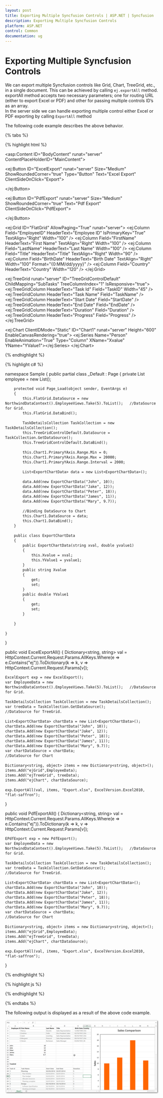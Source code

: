```yaml
---
layout: post
title: Exporting Multiple Syncfusion Controls | ASP.NET | Syncfusion
description: Exporting Multiple Syncfusion Controls
platform: ASP.NET
control: Common 
documentation: ug
---
```


#  Exporting Multiple Syncfusion Controls

We can export multiple Syncfusion controls like Grid, Chart, TreeGrid, etc., in a single document. 
This can be achieved by calling `ej.exportAll` method. exportAll method accepts two necessary parameters; one for routing URL (either to export Excel or PDF) and other for passing multiple controls ID’s as an array.  
In the server side we can handle exporting multiple control either Excel or PDF exporting by calling `ExportAll` method

The following code example describes the above behavior.

{% tabs %}

{% highlight html %}

<asp:Content ID="BodyContent" runat="server" ContentPlaceHolderID="MainContent">

   <ej:Button ID="ExcelExport" runat="server" Size="Medium" ShowRoundedCorner="true" Type="Button" Text="Excel Export" ClientSideOnClick="Export">

   </ej:Button>
   
   <ej:Button ID="PdfExport" runat="server" Size="Medium" ShowRoundedCorner="true" Text="Pdf Export" ClientSideOnClick="PdfExport">

   </ej:Button>
   
   <ej:Grid ID="FlatGrid" AllowPaging="True" runat="server">
       <Columns>
          <ej:Column Field="EmployeeID" HeaderText="Employee ID" IsPrimaryKey="True" TextAlign="Right" Width="100" />
          <ej:Column Field="FirstName" HeaderText="First Name" TextAlign="Right" Width="100" />
          <ej:Column Field="LastName" HeaderText="Last Name" Width="100" />
          <ej:Column Field="Title" HeaderText="Title" TextAlign="Right" Width="90" />
          <ej:Column Field="BirthDate" HeaderText="Birth Date" TextAlign="Right" Width="100" Format="{0:MM/dd/yyyy}" />
          <ej:Column Field="Country" HeaderText="Country" Width="120" />
       </Columns>
   </ej:Grid>
  
   <ej:TreeGrid runat="server" ID="TreeGridControlDefault" ChildMapping="SubTasks" TreeColumnIndex="1" IsResponsive="true">
            <Columns>
                <ej:TreeGridColumn HeaderText="Task Id" Field="TaskID" Width="45" />
                <ej:TreeGridColumn HeaderText="Task Name" Field="TaskName" />
                <ej:TreeGridColumn HeaderText="Start Date" Field="StartDate" />
                <ej:TreeGridColumn HeaderText="End Date" Field="EndDate" />
                <ej:TreeGridColumn HeaderText="Duration" Field="Duration" />
                <ej:TreeGridColumn HeaderText="Progress" Field="Progress" />
            </Columns>
            <SizeSettings Width="100%" Height="450px" />
   </ej:TreeGrid>
   
   <ej:Chart ClientIDMode="Static" ID="Chart1" runat="server" Height="600" EnableCanvasRendering="true">
        <PrimaryXAxis Visible="true" MajorGridLines-Visible="true" Title-Text="Manager" />
        <PrimaryYAxis AxisLine-Visible="false" Title-Text="Sales" />
      <Series>
            <ej:Series Name="Person" EnableAnimation="True" Type="Column" XName="Xvalue" YName="YValue1"></ej:Series>
        </Series>
    </ej:Chart>
  
{% endhighlight  %}

{% highlight c# %}

namespace Sample
{
    public partial class _Default : Page
    {
        private List<Employee> employee = new List<Employee>();

        protected void Page_Load(object sender, EventArgs e)
        {
            this.FlatGrid.DataSource = new NorthwindDataContext().EmployeeViews.Take(5).ToList();   //DataSource for Grid.
            this.FlatGrid.DataBind();
            
            TaskDetailsCollection TaskCollection = new TaskDetailsCollection();
            this.TreeGridControlDefault.DataSource = TaskCollection.GetDataSource();
            this.TreeGridControlDefault.DataBind();

            this.Chart1.PrimaryYAxis.Range.Min = 0;
            this.Chart1.PrimaryYAxis.Range.Max = 20000;
            this.Chart1.PrimaryYAxis.Range.Interval = 2000;

            List<ExportChartData> data = new List<ExportChartData>();

            data.Add(new ExportChartData("John", 10));
            data.Add(new ExportChartData("Jake", 12));
            data.Add(new ExportChartData("Peter", 18));
            data.Add(new ExportChartData("James", 11));
            data.Add(new ExportChartData("Mary", 9.7));

            //Binding DataSource to Chart
            this.Chart1.DataSource = data;
            this.Chart1.DataBind();
        }
        
        public class ExportChartData
        {
            public ExportChartData(string xval, double yvalue1)
            {
                this.Xvalue = xval;
                this.YValue1 = yvalue1;
            }
            public string Xvalue
            {
                get;
                set;
            }
            public double YValue1
            {
                get;
                set;
            }
            
        }
    
    }

}

public void ExcelExportAll()
{
    Dictionary<string, string> val = HttpContext.Current.Request.Params.AllKeys.Where(e => e.Contains("ej")).ToDictionary(k => k, v => HttpContext.Current.Request.Params[v]);

    ExcelExport exp = new ExcelExport();
    var EmployeeData = new NorthwindDataContext().EmployeeViews.Take(5).ToList();   //DataSource for Grid.
    
    TaskDetailsCollection TaskCollection = new TaskDetailsCollection();
    var treeData = TaskCollection.GetDataSource();                                  //DataSource for TreeGrid.

    List<ExportChartData> chartData = new List<ExportChartData>();
    chartData.Add(new ExportChartData("John", 10));
    chartData.Add(new ExportChartData("Jake", 12));
    chartData.Add(new ExportChartData("Peter", 18));
    chartData.Add(new ExportChartData("James", 11));
    chartData.Add(new ExportChartData("Mary", 9.7));
    var chartDataSource = chartData;                                                 //DataSource for Chart
            
    Dictionary<string, object> items = new Dictionary<string, object>();
    items.Add("ejGrid",EmployeeData);
    items.Add("ejTreeGrid", treeData);
    items.Add("ejChart", chartDataSource);
            
    exp.ExportAll(val, items, "Export.xlsx", ExcelVersion.Excel2010, "flat-saffron");
}

public void PdfExportAll()
{
    Dictionary<string, string> val = HttpContext.Current.Request.Params.AllKeys.Where(e => e.Contains("ej")).ToDictionary(k => k, v => HttpContext.Current.Request.Params[v]);

    EPdfExport exp = new PdfExport();
    var EmployeeData = new NorthwindDataContext().EmployeeViews.Take(5).ToList();   //DataSource for Grid.
    
    TaskDetailsCollection TaskCollection = new TaskDetailsCollection();
    var treeData = TaskCollection.GetDataSource();                                  //DataSource for TreeGrid.

    List<ExportChartData> chartData = new List<ExportChartData>();
    chartData.Add(new ExportChartData("John", 10));
    chartData.Add(new ExportChartData("Jake", 12));
    chartData.Add(new ExportChartData("Peter", 18));
    chartData.Add(new ExportChartData("James", 11));
    chartData.Add(new ExportChartData("Mary", 9.7));
    var chartDataSource = chartData;                                                 //DataSource for Chart
            
    Dictionary<string, object> items = new Dictionary<string, object>();
    items.Add("ejGrid",EmployeeData);
    items.Add("ejTreeGrid", treeData);
    items.Add("ejChart", chartDataSource);
            
    exp.ExportAll(val, items, "Export.xlsx", ExcelVersion.Excel2010, "flat-saffron");
}

{% endhighlight  %}

{% highlight js %}

<script type="text/javascript">

   function Export(args) {
        ej.exportAll("/api/ExportingService/ExcelExportAll", ['MainContent_FlatGrid', 'MainContent_TreeGridControlDefault', 'Chart1'])
    }
    
    function PdfExport(args) {
        ej.exportAll("/api/ExportingService/PdfExportAll", ['MainContent_FlatGrid', 'MainContent_TreeGridControlDefault', 'Chart1'])
    }

</script>

{% endhighlight  %}

{% endtabs %} 

The following output is displayed as a result of the above code example.

![](Exporting-Controls_images/Exporting-Controls_img1.png)

